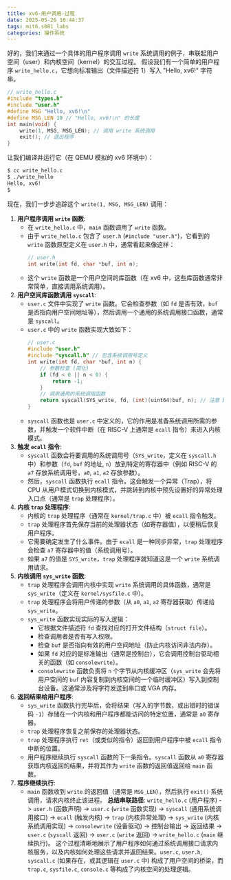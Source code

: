 ```yaml
---
title: xv6-用户调用-过程
date: 2025-05-26 10:44:37
tags: mit6.s081_labs
categories: 操作系统
---
```


好的，我们来通过一个具体的用户程序调用 `write` 系统调用的例子，串联起用户空间（user）和内核空间（kernel）的交互过程。
假设我们有一个简单的用户程序 `write_hello.c`，它想向标准输出（文件描述符 1）写入 "Hello, xv6!" 字符串。
```c
// write_hello.c
#include "types.h"
#include "user.h"
#define MSG "Hello, xv6!\n"
#define MSG_LEN 10 // "Hello, xv6!\n" 的长度
int main(void) {
    write(1, MSG, MSG_LEN); // 调用 write 系统调用
    exit(); // 退出程序
}
```
让我们编译并运行它（在 QEMU 模拟的 xv6 环境中）：
```bash
$ cc write_hello.c
$ ./write_hello
Hello, xv6!
$ 
```
现在，我们一步步追踪这个 `write(1, MSG, MSG_LEN)` 调用：
1.  **用户程序调用 `write` 函数**:
    *   在 `write_hello.c` 中，`main` 函数调用了 `write` 函数。
    *   由于 `write_hello.c` 包含了 `user.h` (`#include "user.h"`)，它看到的 `write` 函数原型定义在 `user.h` 中，通常看起来像这样：
        ```c
        // user.h
        int write(int fd, char *buf, int n);
        ```
    *   这个 `write` 函数是一个用户空间的库函数（在 xv6 中，这些库函数通常非常简单，直接调用系统调用）。
2.  **用户空间库函数调用 `syscall`**:
    *   `user.c` 文件中实现了 `write` 函数。它会检查参数（如 `fd` 是否有效，`buf` 是否指向用户空间地址等），然后调用一个通用的系统调用接口函数，通常是 `syscall`。
    *   `user.c` 中的 `write` 函数实现大致如下：
        ```c
        // user.c
        #include "user.h"
        #include "syscall.h" // 包含系统调用号定义
        int write(int fd, char *buf, int n) {
            // 参数检查 (简化)
            if (fd < 0 || n < 0) {
                return -1;
            }
            // 调用通用的系统调用函数
            return syscall(SYS_write, fd, (int)(uint64)buf, n); // 注意 buf 的类型转换
        }
        ```
    *   `syscall` 函数也是 `user.c` 中定义的，它的作用是准备系统调用所需的参数，并触发一个软件中断（在 RISC-V 上通常是 `ecall` 指令）来进入内核模式。
3.  **触发 `ecall` 指令**:
    *   `syscall` 函数会将要调用的系统调用号（`SYS_write`，定义在 `syscall.h` 中）和参数（`fd`, `buf` 的地址, `n`）放到特定的寄存器中（例如 RISC-V 的 `a7` 存放系统调用号，`a0`, `a1`, `a2` 存放参数）。
    *   然后，`syscall` 函数执行 `ecall` 指令。这会触发一个异常（Trap），将 CPU 从用户模式切换到内核模式，并跳转到内核中预先设置好的异常处理入口点（通常是 `trap` 处理程序）。
4.  **内核 `trap` 处理程序**:
    *   内核的 `trap` 处理程序（通常在 `kernel/trap.c` 中）被 `ecall` 指令触发。
    *   `trap` 处理程序首先保存当前的处理器状态（如寄存器值），以便稍后恢复用户程序。
    *   它需要确定发生了什么事件。由于 `ecall` 是一种同步异常，`trap` 处理程序会检查 `a7` 寄存器中的值（系统调用号）。
    *   如果 `a7` 的值是 `SYS_write`，`trap` 处理程序就知道这是一个 `write` 系统调用请求。
5.  **内核调用 `sys_write` 函数**:
    *   `trap` 处理程序会调用内核中实现 `write` 系统调用的具体函数，通常是 `sys_write`（定义在 `kernel/sysfile.c` 中）。
    *   `trap` 处理程序会将用户传递的参数（从 `a0`, `a1`, `a2` 寄存器获取）传递给 `sys_write`。
    *   `sys_write` 函数实现实际的写入逻辑：
        *   它根据文件描述符 `fd` 查找对应的打开文件结构（`struct file`）。
        *   检查调用者是否有写入权限。
        *   检查 `buf` 是否指向有效的用户空间地址（防止内核访问非法内存）。
        *   如果 `fd` 对应的是标准输出（通常是控制台），它会调用控制台驱动相关的函数（如 `consolewrite`）。
        *   `consolewrite` 函数负责将 `n` 个字节从内核缓冲区（`sys_write` 会先将用户空间的 `buf` 内容复制到内核空间的一个临时缓冲区）写入到控制台设备。这通常涉及将字符发送到串口或 VGA 内存。
6.  **返回结果给用户程序**:
    *   `sys_write` 函数执行完毕后，会将结果（写入的字节数，或出错时的错误码 `-1`）存储在一个内核和用户程序都能访问的特定位置，通常是 `a0` 寄存器。
    *   `trap` 处理程序恢复之前保存的处理器状态。
    *   `trap` 处理程序执行 `ret`（或类似的指令）返回到用户程序中被 `ecall` 指令中断的位置。
    *   用户程序继续执行 `syscall` 函数的下一条指令。`syscall` 函数从 `a0` 寄存器获取内核返回的结果，并将其作为 `write` 函数的返回值返回给 `main` 函数。
7.  **程序继续执行**:
    *   `main` 函数收到 `write` 的返回值（通常是 `MSG_LEN`），然后执行 `exit()` 系统调用，请求内核终止该进程。
**总结串联路径**:
`write_hello.c` (用户程序) -> `user.h` (函数声明) -> `user.c` (`write` 函数实现) -> `syscall` (通用系统调用接口) -> `ecall` (触发内核) -> `trap` (内核异常处理) -> `sys_write` (内核系统调用实现) -> `consolewrite` (设备驱动) -> 控制台输出 -> 返回结果 -> `user.c` (`syscall` 返回) -> `user.c` (`write` 返回) -> `write_hello.c` (`main` 继续执行)。
这个过程清晰地展示了用户程序如何通过系统调用接口请求内核服务，以及内核如何处理这些请求并返回结果。`user.c`, `user.h`, `syscall.c` (如果存在，或其逻辑在 `user.c` 中) 构成了用户空间的桥梁，而 `trap.c`, `sysfile.c`, `console.c` 等构成了内核空间的处理逻辑。
